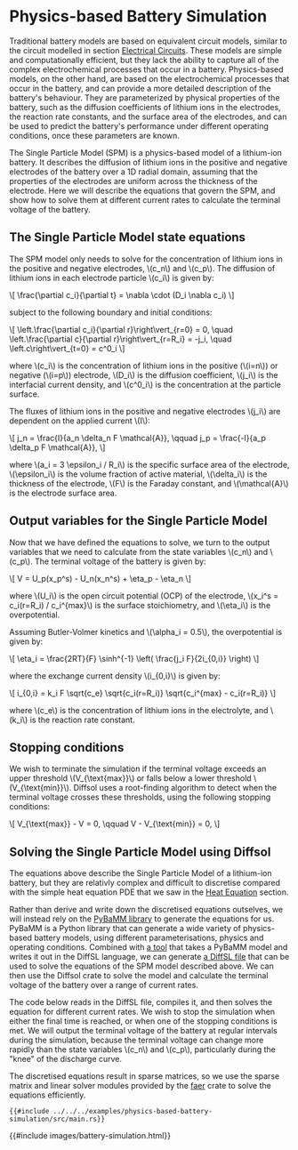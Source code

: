 # Physics-based Battery Simulation

Traditional battery models are based on equivalent circuit models, similar to the circuit modelled in section [Electrical Circuits](./electrical_circuits.md).
These models are simple and computationally efficient, but they lack the ability to capture all of the complex electrochemical processes that occur in a battery.
Physics-based models, on the other hand, are based on the electrochemical processes that occur in the battery, and can provide a more detailed description of the battery's behaviour.
They are parameterized by physical properties of the battery, such as the diffusion coefficients of lithium ions in the electrodes, the reaction rate constants, and the surface area of the electrodes,
and can be used to predict the battery's performance under different operating conditions, once these parameters are known.

The Single Particle Model (SPM) is a physics-based model of a lithium-ion battery. It describes the diffusion of lithium ions in the positive and negative electrodes of the battery over a 1D radial domain, assuming that the properties of the electrodes are uniform across the thickness of the electrode. Here we will describe the equations that govern the SPM, and show how to solve them at different current rates to calculate the terminal voltage of the battery.

## The Single Particle Model state equations

The SPM model only needs to solve for the concentration of lithium ions in the positive and negative electrodes, \\(c_n\\) and \\(c_p\\). The diffusion of lithium ions in each electrode particle \\(c_i\\) is given by:

\\[
\frac{\partial c_i}{\partial t} = \nabla \cdot (D_i \nabla c_i)
\\]

subject to the following boundary and initial conditions:

\\[
\left.\frac{\partial c_i}{\partial r}\right\vert_{r=0} = 0, \quad \left.\frac{\partial c}{\partial r}\right\vert_{r=R_i} = -j_i, \quad \left.c\right\vert_{t=0} = c^0_i
\\]

where \\(c_i\\) is the concentration of lithium ions in the positive (\\(i=n\\)) or negative (\\(i=p\\)) electrode, \\(D_i\\) is the diffusion coefficient, \\(j_i\\) is the interfacial current density, and \\(c^0_i\\) is the concentration at the particle surface.

The fluxes of lithium ions in the positive and negative electrodes \\(j_i\\) are dependent on the applied current \\(I\\):

\\[
j_n = \frac{I}{a_n \delta_n F \mathcal{A}}, \qquad
j_p = \frac{-I}{a_p \delta_p F \mathcal{A}},
\\]

where \\(a_i = 3 \epsilon_i / R_i\\) is the specific surface area of the electrode, \\(\epsilon_i\\) is the volume fraction of active material, \\(\delta_i\\) is the thickness of the electrode, \\(F\\) is the Faraday constant, and \\(\mathcal{A}\\) is the electrode surface area.

## Output variables for the Single Particle Model

Now that we have defined the equations to solve, we turn to the output variables that we need to calculate from the state variables \\(c_n\\) and \\(c_p\\). The terminal voltage of the battery is given by:

\\[
V = U_p(x_p^s) - U_n(x_n^s) + \eta_p - \eta_n
\\]

where \\(U_i\\) is the open circuit potential (OCP) of the electrode, \\(x_i^s = c_i(r=R_i) / c_i^{max}\\) is the surface stoichiometry, and \\(\eta_i\\) is the overpotential.

Assuming Butler-Volmer kinetics and \\(\alpha_i = 0.5\\), the overpotential is given by:

\\[
\eta_i = \frac{2RT}{F} \sinh^{-1} \left( \frac{j_i F}{2i_{0,i}} \right)
\\]

where the exchange current density \\(i_{0,i}\\) is given by:

\\[
i_{0,i} = k_i F \sqrt{c_e} \sqrt{c_i(r=R_i)} \sqrt{c_i^{max} - c_i(r=R_i)}
\\]

where \\(c_e\\) is the concentration of lithium ions in the electrolyte, and \\(k_i\\) is the reaction rate constant.

## Stopping conditions

We wish to terminate the simulation if the terminal voltage exceeds an upper threshold \\(V_{\text{max}}\\) or falls below a lower threshold \\(V_{\text{min}}\\). Diffsol uses a root-finding algorithm to detect when the terminal voltage crosses these thresholds, using the following stopping conditions:

\\[
V_{\text{max}} - V = 0, \qquad
V - V_{\text{min}} = 0,
\\]

## Solving the Single Particle Model using Diffsol

The equations above describe the Single Particle Model of a lithium-ion battery, but they are relativly complex and difficult to discretise compared with the simple heat equation PDE that we saw in the [Heat Equation](./heat_equation.md) section.

Rather than derive and write down the discretised equations outselves, we will instead rely on the [PyBaMM library](https://pybamm.org/) to generate the equations for us. PyBaMM is a Python library that can generate a wide variety of physics-based battery models, using different parameterisations, physics and operating conditions. Combined with [a tool](https://github.com/martinjrobins/pybamm2diffsl) that takes a PyBaMM model and writes it out in the DiffSL language, we can generate [a DiffSL file](src/spm.ds) that can be used to solve the equations of the SPM model described above. We can then use the Diffsol crate to solve the model and calculate the terminal voltage of the battery over a range of current rates.

The code below reads in the DiffSL file, compiles it, and then solves the equation for different current rates. We wish to stop the simulation when either the final time is reached, or when one of the stopping conditions is met. We will output the terminal voltage of the battery at regular intervals during the simulation, because the terminal voltage can change more rapidly than the state variables \\(c_n\\) and \\(c_p\\), particularly during the "knee" of the discharge curve.

The discretised equations result in sparse matrices, so we use the sparse matrix and linear solver modules provided by the [faer](https://github.com/sarah-quinones/faer-rs) crate to solve the equations efficiently.

```rust,ignore
{{#include ../../../examples/physics-based-battery-simulation/src/main.rs}}
```

{{#include images/battery-simulation.html}}
